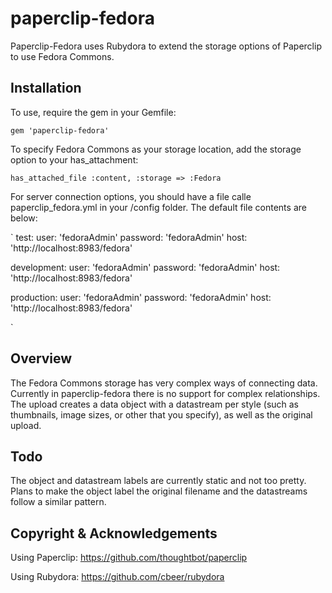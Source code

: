 paperclip-fedora
================

Paperclip-Fedora uses Rubydora to extend the storage options of Paperclip to use Fedora Commons.

## Installation

To use, require the gem in your Gemfile:

`gem 'paperclip-fedora'`

To specify Fedora Commons as your storage location, add the storage option to your
has_attachment:

`has_attached_file :content, :storage => :Fedora`

For server connection options, you should have a file calle paperclip_fedora.yml in your
/config folder. The default file contents are below:

`
test:
  user: 'fedoraAdmin'
  password: 'fedoraAdmin'
  host: 'http://localhost:8983/fedora'

development:
  user: 'fedoraAdmin'
  password: 'fedoraAdmin'
  host: 'http://localhost:8983/fedora'

production:
  user: 'fedoraAdmin'
  password: 'fedoraAdmin'
  host: 'http://localhost:8983/fedora'

`

## Overview

The Fedora Commons storage has very complex ways of connecting data. Currently in
paperclip-fedora there is no support for complex relationships. The upload creates
a data object with a datastream per style (such as thumbnails, image sizes, or
other that you specify), as well as the original upload.

## Todo

The object and datastream labels are currently static and not too pretty. Plans to 
make the object label the original filename and the datastreams follow a similar pattern.

## Copyright & Acknowledgements

Using Paperclip: https://github.com/thoughtbot/paperclip

Using Rubydora: https://github.com/cbeer/rubydora
